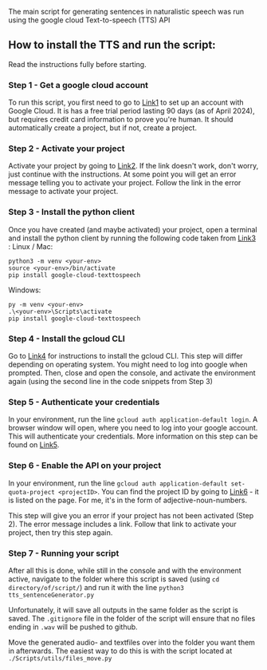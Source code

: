 The main script for generating sentences in naturalistic speech was run using the google cloud Text-to-speech (TTS) API

## How to install the TTS and run the script:
Read the instructions fully before starting.

### Step 1 - Get a google cloud account
To run this script, you first need to go to [Link1](https://cloud.google.com/text-to-speech/?hl=en) to set up an account with Google Cloud.
It is has a free trial period lasting 90 days (as of April 2024), but requires credit card information to prove you're human.
It should automatically create a project, but if not, create a project.

### Step 2 - Activate your project
Activate your project by going to [Link2](https://console.cloud.google.com/apis/api/serviceusage.googleapis.com). If the link doesn't work, don't worry, just continue with the instructions. At some point you will get an error message telling you to activate your project. Follow the link in the error message to activate your project. 

### Step 3 - Install the python client
Once you have created (and maybe activated) your project, open a terminal and install the python client by running the following code taken from [Link3](https://cloud.google.com/python/docs/reference/texttospeech/latest) :
Linux / Mac:
```
python3 -m venv <your-env>
source <your-env>/bin/activate
pip install google-cloud-texttospeech
```
Windows:
```
py -m venv <your-env>
.\<your-env>\Scripts\activate
pip install google-cloud-texttospeech
```

### Step 4 - Install the gcloud CLI
Go to [Link4](https://cloud.google.com/sdk/docs/install) for instructions to install the gcloud CLI. This step will differ depending on operating system. You might need to log into google when prompted. Then, close and open the console, and activate the environment again (using the second line in the code snippets from Step 3)

### Step 5 - Authenticate your credentials
In your environment, run the line `gcloud auth application-default login`. A browser window will open, where you need to log into your google account. This will authenticate your credentials. More information on this step can be found on [Link5](https://cloud.google.com/docs/authentication/provide-credentials-adc#how-to).

### Step 6 - Enable the API on your project
In your environment, run the line `gcloud auth application-default set-quota-project <projectID>`. You can find the project ID by going to [Link6](https://console.cloud.google.com/welcome/) - it is listed on the page. For me, it's in the form of adjective-noun-numbers. 

This step will give you an error if your project has not been activated (Step 2). The error message includes a link. Follow that link to activate your project, then try this step again.

### Step 7 - Running your script
After all this is done, while still in the console and with the environment active, navigate to the folder where this script is saved (using `cd directory/of/script/`) and run it with the line
`python3 tts_sentenceGenerator.py`

Unfortunately, it will save all outputs in the same folder as the script is saved. The `.gitignore` file in the folder of the script will ensure that no files ending in `.wav` will be pushed to github.

Move the generated audio- and textfiles over into the folder you want them in afterwards. The easiest way to do this is with the script located at `./Scripts/utils/files_move.py`  
